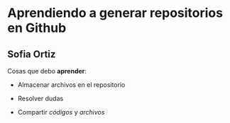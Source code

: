 # Aprendiendo a generar repositorios en  Github
## Sofia Ortiz

Cosas que debo **aprender**:  

+ Almacenar archivos en el repositorio

+ Resolver dudas

+ Compartir *códigos* y *archivos*
